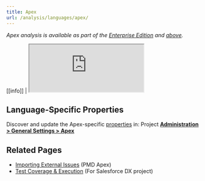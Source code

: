 ```yaml
---
title: Apex
url: /analysis/languages/apex/
---
```


<!-- sonarqube -->

_Apex analysis is available as part of the [Enterprise Edition](https://redirect.sonarsource.com/editions/enterprise.html) and [above](https://redirect.sonarsource.com/editions/editions.html)._

<!-- /sonarqube -->

<!-- static -->

[[info]]
| <iframe src="http://update.sonarsource.org/plugins/sonarapex-confluence-include.html" height="125px">Your browser does not support iframes.</iframe>

<!-- /static -->

## Language-Specific Properties

Discover and update the Apex-specific [properties](/analysis/analysis-parameters/) in: <!-- sonarcloud -->Project <!-- /sonarcloud -->[**Administration > General Settings > Apex**](/#sonarqube-admin#/admin/settings?category=apex)

## Related Pages

- [Importing External Issues](/analysis/external-issues/) (PMD Apex)
- [Test Coverage & Execution](/analysis/coverage/) (For Salesforce DX project)
